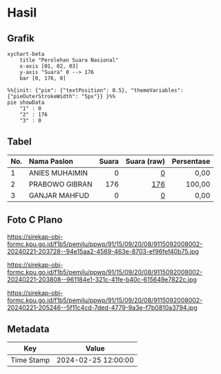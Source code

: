 # Hasil

## Grafik

```mermaid
xychart-beta
    title "Perolehan Suara Nasional"
    x-axis [01, 02, 03]
    y-axis "Suara" 0 --> 176
    bar [0, 176, 0]
```

```mermaid
%%{init: {"pie": {"textPosition": 0.5}, "themeVariables": {"pieOuterStrokeWidth": "5px"}} }%%
pie showData
    "1" : 0
    "2" : 176
    "3" : 0
```

## Tabel

| No. | Nama Paslon    | Suara | Suara (raw) | Persentase |
|:--- |:-------------- | -----:| -----------:| ----------:|
| 1   | ANIES MUHAIMIN | 0     | [0][p-1]    | 0,00       |
| 2   | PRABOWO GIBRAN | 176   | [176][p-2]  | 100,00     |
| 3   | GANJAR MAHFUD  | 0     | [0][p-3]    | 0,00       |


[p-1]: https://github.com/gigit-pemilu/pemilu-2024/blob/main/pilpres/hitung-suara/sub/91-papua/sub/15-waropen/sub/09-inggerus/sub/2008-otodemo/sub/002-tps/sub/paslon-1.txt
[p-2]: https://github.com/gigit-pemilu/pemilu-2024/blob/main/pilpres/hitung-suara/sub/91-papua/sub/15-waropen/sub/09-inggerus/sub/2008-otodemo/sub/002-tps/sub/paslon-2.txt
[p-3]: https://github.com/gigit-pemilu/pemilu-2024/blob/main/pilpres/hitung-suara/sub/91-papua/sub/15-waropen/sub/09-inggerus/sub/2008-otodemo/sub/002-tps/sub/paslon-3.txt

## Foto C Plano

https://sirekap-obj-formc.kpu.go.id/f1b5/pemilu/ppwp/91/15/09/20/08/9115092008002-20240221-203728--94e15aa2-4569-463e-8703-ef96fef40b75.jpg

https://sirekap-obj-formc.kpu.go.id/f1b5/pemilu/ppwp/91/15/09/20/08/9115092008002-20240221-203808--961184e1-321c-41fe-b40c-615649e7822c.jpg

https://sirekap-obj-formc.kpu.go.id/f1b5/pemilu/ppwp/91/15/09/20/08/9115092008002-20240221-205246--5f11c4cd-7ded-4779-9a3e-f7b0810a3794.jpg


## Metadata

| Key        | Value               |
| ---------- | ------------------- |
| Time Stamp | 2024-02-25 12:00:00 |



